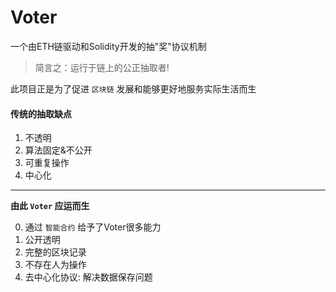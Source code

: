# Voter
一个由ETH链驱动和Solidity开发的抽"奖"协议机制
> 简言之：运行于链上的公正抽取者!

此项目正是为了促进 `区块链` 发展和能够更好地服务实际生活而生



#### 传统的抽取缺点
1. 不透明
2. 算法固定&不公开
3. 可重复操作
4. 中心化

------

**由此 `Voter` 应运而生**

0. 通过 `智能合约` 给予了Voter很多能力
1. 公开透明
2. 完整的区块记录
3. 不存在人为操作
4. 去中心化协议: 解决数据保存问题

